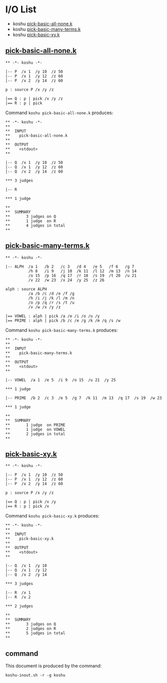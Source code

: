 # I/O List

- koshu [pick-basic-all-none.k](#pick-basic-all-nonek)
- koshu [pick-basic-many-terms.k](#pick-basic-many-termsk)
- koshu [pick-basic-xy.k](#pick-basic-xyk)



## [pick-basic-all-none.k](pick-basic-all-none.k)

```
** -*- koshu -*-

|-- P  /x 1  /y 10  /z 50
|-- P  /x 1  /y 12  /z 60
|-- P  /x 2  /y 14  /z 60

p : source P /x /y /z

|== Q : p | pick /x /y /z
|== R : p | pick
```

Command `koshu pick-basic-all-none.k` produces:

```
** -*- koshu -*-
**
**  INPUT
**    pick-basic-all-none.k
**
**  OUTPUT
**    <stdout>
**

|-- Q  /x 1  /y 10  /z 50
|-- Q  /x 1  /y 12  /z 60
|-- Q  /x 2  /y 14  /z 60

*** 3 judges

|-- R

*** 1 judge 

**
**  SUMMARY
**       3 judges on Q
**       1 judge  on R
**       4 judges in total
**
```



## [pick-basic-many-terms.k](pick-basic-many-terms.k)

```
** -*- koshu -*-

|-- ALPH  /a 1   /b 2   /c 3   /d 4   /e 5   /f 6   /g 7
          /h 8   /i 9   /j 10  /k 11  /l 12  /m 13  /n 14
          /o 15  /p 16  /q 17  /r 18  /s 19  /t 20  /u 21
          /v 22  /w 23  /x 24  /y 25  /z 26

alph : source ALPH
          /a /b /c /d /e /f /g
          /h /i /j /k /l /m /n
          /o /p /q /r /s /t /u
          /v /w /x /y /z

|== VOWEL : alph | pick /a /e /i /o /u /y
|== PRIME : alph | pick /b /c /e /g /k /m /q /s /w
```

Command `koshu pick-basic-many-terms.k` produces:

```
** -*- koshu -*-
**
**  INPUT
**    pick-basic-many-terms.k
**
**  OUTPUT
**    <stdout>
**

|-- VOWEL  /a 1  /e 5  /i 9  /o 15  /u 21  /y 25

*** 1 judge 

|-- PRIME  /b 2  /c 3  /e 5  /g 7  /k 11  /m 13  /q 17  /s 19  /w 23

*** 1 judge 

**
**  SUMMARY
**       1 judge  on PRIME
**       1 judge  on VOWEL
**       2 judges in total
**
```



## [pick-basic-xy.k](pick-basic-xy.k)

```
** -*- koshu -*-

|-- P  /x 1  /y 10  /z 50
|-- P  /x 1  /y 12  /z 60
|-- P  /x 2  /y 14  /z 60

p : source P /x /y /z

|== Q : p | pick /x /y
|== R : p | pick /x
```

Command `koshu pick-basic-xy.k` produces:

```
** -*- koshu -*-
**
**  INPUT
**    pick-basic-xy.k
**
**  OUTPUT
**    <stdout>
**

|-- Q  /x 1  /y 10
|-- Q  /x 1  /y 12
|-- Q  /x 2  /y 14

*** 3 judges

|-- R  /x 1
|-- R  /x 2

*** 2 judges

**
**  SUMMARY
**       3 judges on Q
**       2 judges on R
**       5 judges in total
**
```



## command

This document is produced by the command:

```
koshu-inout.sh -r -g koshu
```
